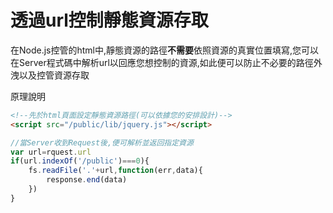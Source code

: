 # 透過url控制靜態資源存取
在Node.js控管的html中,靜態資源的路徑**不需要**依照資源的真實位置填寫,您可以在Server程式碼中解析url以回應您想控制的資源,如此便可以防止不必要的路徑外洩以及控管資源存取

原理說明
```html
<!--先於html頁面設定靜態資源路徑(可以依據您的安排設計)-->
<script src="/public/lib/jquery.js"></script>
```
```js
//當Server收到Request後,便可解析並返回指定資源
var url=rquest.url
if(url.indexOf('/public')===0){
    fs.readFile('.'+url,function(err,data){
        response.end(data)
    })
}
```

